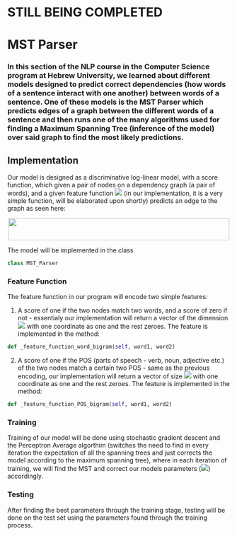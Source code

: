 # STILL BEING COMPLETED

# MST Parser
### In this section of the NLP course in the Computer Science program at Hebrew University, we learned about different models designed to predict correct dependencies (how words of a sentence interact with one another) between words of a sentence. One of these models is the MST Parser which predicts edges of a graph between the different words of a sentence and then runs one of the many algorithms used for finding a Maximum Spanning Tree (inference of the model) over said graph to find the most likely predictions.
## Implementation
Our model is designed as a discriminative log-linear model, with a score function, which given a pair of nodes on a dependency graph (a pair of words), and a given feature function <img src="https://render.githubusercontent.com/render/math?math=\Phi"> (in our implementation, it is a very simple function, will be elaborated upon shortly) predicts an edge to the graph as seen here:

<div align="center"><img src="https://render.githubusercontent.com/render/math?math=score_{\theta}(v_{1},v_{2} | x_{1},...,x_{n}) = \theta^{t}\cdot\Phi(v_{1},v_{2},x_{1},...,x_{n})" height="50" width="500"></div>

The model will be implemented in the class
```python
class MST_Parser
```

### Feature Function
The feature function in our program will encode two simple features:
1. A score of one if the two nodes match two words, and a score of zero if not - essentialy our implementation will return a vector of the dimension <img src="https://render.githubusercontent.com/render/math?math=|vocabulary|^{2}"> with one coordinate as one and the rest zeroes. The feature is implemented in the method:
```python
def _feature_function_word_bigram(self, word1, word2)
```

2. A score of one if the POS (parts of speech - verb, noun, adjective etc.) of the two nodes match a certain two POS - same as the previous encoding, our implementation will return a vector of size <img src="https://render.githubusercontent.com/render/math?math=|vocabulary|^{2}"> with one coordinate as one and the rest zeroes. The feature is implemented in the method:
```python
def _feature_function_POS_bigram(self, word1, word2)
```

### Training
Training of our model will be done using stochastic gradient descent and the Perceptron Average algorthim (switches the need to find in every iteration the expectation of all the spanning trees and just corrects the model according to the maximum spanning tree), where in each iteration of training, we will find the MST and correct our models parameters (<img src="https://render.githubusercontent.com/render/math?math=\theta">) accordingly.

### Testing
After finding the best parameters through the training stage, testing will be done on the test set using the parameters found through the training process.
